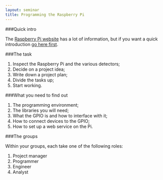 ```yaml
---
layout: seminar
title: Programming the Raspberry Pi
---
```


###Quick intro

The [Raspberry Pi website](http://www.raspberrypi.org/help/what-is-a-raspberry-pi/) has a lot of information, but if you want a quick introduction [go here first](http://www.raspberrypi.org/help/what-is-a-raspberry-pi/).

###The task

1. Inspect the Raspberry Pi and the  various detectors;
1. Decide on a project idea;
1. Write down a project plan;
1. Divide the tasks up;
1. Start working.

###What you need to find out

1. The programming  environment;
1. The libraries you will need;
1. What the GPIO is and how to interface with it;
1. How to connect devices to the GPIO; 
1. How to set up a web service on the Pi.

###The groups

Within your groups, each take one of the following roles:

1. Project  manager
2. Programmer
1. Engineer
1. Analyst
